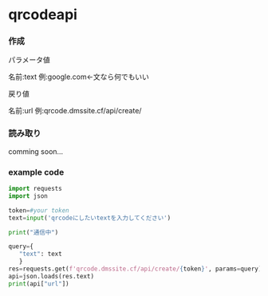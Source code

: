 # qrcodeapi

### 作成

パラメータ値

名前:text 例:google.com<-文なら何でもいい

戻り値

名前:url 例:qrcode.dmssite.cf/api/create/<token>

### 読み取り

comming soon...

### example code
```python
import requests
import json

token=#your token
text=input('qrcodeにしたいtextを入力してください')

print("通信中")

query={
   "text": text
   }
res=requests.get(f'qrcode.dmssite.cf/api/create/{token}', params=query)
api=json.loads(res.text)
print(api["url"])
